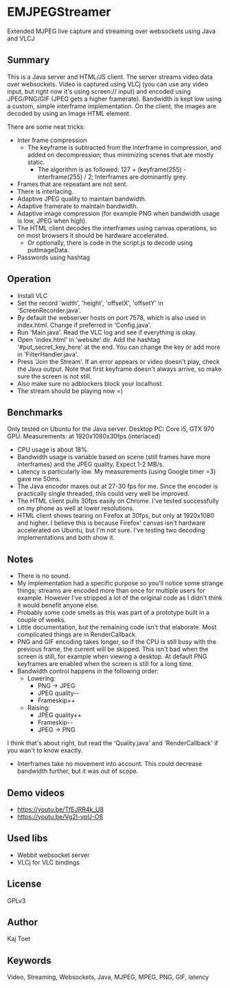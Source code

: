 # EMJPEGStreamer
Extended MJPEG live capture and streaming over websockets using Java and VLCJ

## Summary
This is a Java server and HTML/JS client. The server streams video data over websockets. Video is captured using VLCj (you can use any video input, but right now it's using screen:// input) and 
encoded using JPEG/PNG/GIF (JPEG gets a higher framerate). Bandwidth is kept low using a custom, simple interframe implementation.
On the client, the images are decoded by using an Image HTML element.

There are some neat tricks:
- Inter frame compression
  - The keyframe is subtracted from the interframe in compression, and added on decompression; thus minimizing scenes that are mostly static.
    - The algorithm is as followed: 127 + (keyframe(255) - interframe(255) / 2; Interframes are dominantly grey.
- Frames that are repeatant are not sent.
- There is interlacing.
- Adaptive JPEG quality to maintain bandwidth.
- Adaptive framerate to maintain bandwidth.
- Adaptive image compression (for example PNG when bandwidth usage is low, JPEG when high).
- The HTML client decodes the interframes using canvas operations, so on most browsers it should be hardware accelerated.
  - Or optionally, there is code in the script.js to decode using putImageData.
- Passwords using hashtag

## Operation

- Install VLC
- Set the record 'width', 'height', 'offsetX', 'offsetY' in 'ScreenRecorder.java'.
- By default the webserver hosts on port 7578, which is also used in index.html. Change if preferred in 'Config.java'.
- Run 'Main.java'. Read the VLC log and see if everything is okay.
- Open 'index.html' in 'website' dir. Add the hashtag '#put_secret_key_here' at the end. You can change the key or add more in 'FilterHandler.java'.
- Press 'Join the Stream'. If an error appears or video doesn't play, check the Java output. Note that first keyframe doesn't always arrive, so make sure the screen is not still.
- Also make sure no adblockers block your localhost.
- The stream should be playing now =)

## Benchmarks

Only tested on Ubuntu for the Java server.
Desktop PC: Core i5, GTX 970 GPU.
Measurements: at 1920x1080x30fps (interlaced)

- CPU usage is about 18%.
- Bandwidth usage is variable based on scene (still frames have more interframes) and the JPEG quality. Expect 1-2 MB/s.
- Latency is particularly low. My measurements (using Google timer =3) gave me 50ms.
- The Java encoder maxes out at 27-30 fps for me. Since the encoder is practically single threaded, this could very well be improved.
- The HTML client pulls 30fps easily on Chrome. I've tested successfully on my phone as well at lower resolutions.
- HTML client shows tearing on Firefox at 30fps, but only at 1920x1080 and higher. I believe this is because Firefox' canvas isn't hardware 
accelerated on Ubuntu, but I'm not sure. I've testing two decoding implementations and both show it.

## Notes

- There is no sound.
- My implementation had a specific purpose so you'll notice some strange things; streams are encoded more than once for multiple users for example.
However I've stripped a lot of the original code as I didn't think it would benefit anyone else.
- Probably some code smells as this was part of a prototype built in a couple of weeks.
- Little documentation, but the remaining code isn't that elaborate. Most complicated things are in RenderCallback.
- PNG and GIF encoding takes longer, so if the CPU is still busy with the previous frame, the current will be skipped.
This isn't bad when the screen is still, for example when viewing a desktop. At default PNG keyframes are enabled when the screen is still for a long time.
- Bandwidth control happens in the following order:
  - Lowering:
    - PNG -> JPEG
    - JPEG quality--
    - Frameskip++
  - Raising:
    - JPEG quality++
    - Frameskip--
    - JPEG -> PNG
    
I think that's about right, but read the 'Quality.java' and 'RenderCallback' if you wan't to know exactly.
- Interframes take no movement into account. This could decrease bandwidth further, but it was out of scope.

## Demo videos

- https://youtu.be/TfEJRR4k_U8
- https://youtu.be/Vg2I-vpU-O8

## Used libs

- Webbit websocket server
- VLCj for VLC bindings

## License

GPLv3

## Author

Kaj Toet

## Keywords
Video, Streaming, Websockets, Java, MJPEG, MPEG, PNG, GIF, latency
